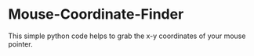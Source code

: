 # Mouse-Coordinate-Finder
This simple python code helps to grab the x-y coordinates of your mouse pointer.
